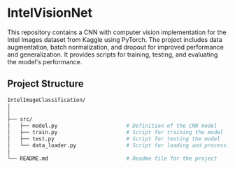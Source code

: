 # **IntelVisionNet**

This repository contains a CNN with computer vision implementation for the Intel Images dataset from Kaggle using PyTorch. The project includes data augmentation, batch normalization, and dropout for improved performance and generalization. It provides scripts for training, testing, and evaluating the model's performance.

## **Project Structure**

```bash
IntelImageClassification/
│   
│
├── src/
│   ├── model.py                      # Definition of the CNN model
│   ├── train.py                      # Script for training the model
│   ├── test.py                       # Script for testing the model
│   └── data_loader.py                # Script for loading and processing data
│
└── README.md                         # Readme file for the project
